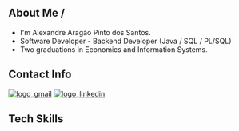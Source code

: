 <!-- Apresentação -->
## About Me / 
* I'm Alexandre Aragão Pinto dos Santos.</b>
* Software Developer - Backend Developer (Java / SQL / PL/SQL) 
* Two graduations in Economics and Information Systems.
 
<!-- Dados de Contatos -->
## Contact Info 
[![logo_gmail](https://user-images.githubusercontent.com/18217766/178983282-557e2ed1-4c48-4483-88c1-752d8ef9e1ed.svg)](mailto:aapsantos@gmail.com)
[![logo_linkedin](https://user-images.githubusercontent.com/18217766/178983291-4ddc4af4-d301-47a2-8b60-7a3220e624d6.svg)](https://www.linkedin.com/in/alex-aragao/)

<!-- Tech Skills -->
## Tech Skills
